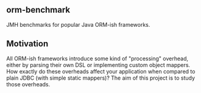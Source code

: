 ## orm-benchmark

JMH benchmarks for popular Java ORM-ish frameworks.

## Motivation

All ORM-ish frameworks introduce some kind of "processing" overhead, either by parsing their own DSL or implementing custom object mappers. How exactly do these overheads affect your application when compared to plain JDBC (with simple static mappers)? The aim of this project is to study those overheads.